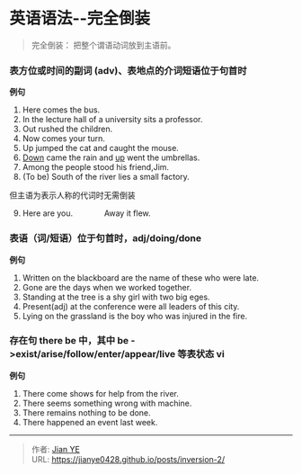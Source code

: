 # 英语语法--完全倒装


> 完全倒装： 把整个谓语动词放到主语前。

### 表方位或时间的副词 (adv)、表地点的介词短语位于句首时

**例句**

1. Here comes the bus.
2. In the lecture hall of a university sits a professor.
3. Out rushed the children.
4. Now comes your turn.
5. Up jumped the cat and caught the mouse.
6. <u>Down</u> came the rain and <u>up</u> went the umbrellas.
7. Among the people stood his friend,Jim.
8. (To be) South of the river lies a small factory.

但主语为表示人称的代词时无需倒装

9. Here are you.&emsp;&emsp;&emsp;&emsp;Away it flew.

### 表语（词/短语）位于句首时，adj/doing/done

**例句**

1. Written on the blackboard are the name of these who were late.
2. Gone are the days when we worked together.
3. Standing at the tree is a shy girl with two big eges.
4. Present(adj) at the conference were all leaders of this city.
5. Lying on the grassland is the boy who was injured in the fire.

### 存在句 there be 中，其中 be \->exist/arise/follow/enter/appear/live 等表状态 vi

**例句**

1. There come shows for help from the river.
2. There seems something wrong with machine.
3. There remains nothing to be done.
4. There happened an event last week.


---

> 作者: [Jian YE](https://github.com/jianye0428)  
> URL: https://jianye0428.github.io/posts/inversion-2/  

